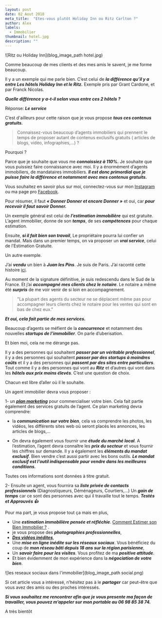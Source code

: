 ```yaml
---
layout: post
date: 02 Aout 2018
meta_title:  "Etes-vous plutôt Holiday Inn ou Ritz Carlton ?"
author: Alex
labels:
  - Immobilier
thumbnail: hotel.jpg
description: ""
---
```





![Ritz ou Holiday Inn](blog_image_path hotel.jpg)



Comme beaucoup de mes clients et des mes amis le savent, je me forme beaucoup.

Il y a un exemple qui me parle bien. C’est celui de ***la différence qu’il y a entre Les hôtels Holiday Inn et le Ritz.***
Exemple pris par Grant Cardone, et par Franck Nicolas.

***Quelle différence y a-t-il selon vous entre ces 2 hôtels ?***

Réponse: ***Le service***

C’est d'ailleurs pour cette raison que je vous propose ***tous ces contenus gratuits.*** 

>Connaissez-vous beaucoup d’agents immobiliers qui prennent le temps de proposer autant de contenus exclusifs gratuits ( articles de blogs, vidéo, infographies,…) ?


Pourquoi ?

Parce que je souhaite que vous me ***connaissiez à 110%.*** Je souhaite que vous puissiez faire connaissance avec moi. Il y a énormément d’agents immobiliers, de mandataires immobiliers. ***Il est donc primordial que je puisse faire la différence et notamment avec mes contenus gratuits.***

Vous souhaitez en savoir plus sur moi, connectez-vous sur mon [Instagram](https://www.instagram.com/3gimmobilier_alexandre_cordani/) ou ma page pro [Facebook](https://www.facebook.com/alcordani3G/).

Pour résumer, il faut ***« Donner Donner et encore Donner »*** et oui, car ***pour recevoir il faut savoir Donner.***

Un exemple général est celui de ***l’estimation immobilière*** qui est gratuite. L’agent immobilier, donne de son ***temps***, de ses ***compétences*** pour chaque estimation.

Ensuite, ***si il fait bien son travail***, Le propriétaire pourra lui confier un mandat. Mais dans un premier temps, on va proposer un ***vrai service***, celui de l’Estimation Gratuite.

Un autre exemple. 

J’ai ***vendu*** un bien à ***Juan les Pins***. Je suis de Paris. J’ai raconté cette histoire [ici](https://www.alexandrecordani.com/blog/ToutEstPossibleDansLImmobilier). 

Au moment de la signature définitive, je suis redescendu dans le Sud de la France. Et j’ai ***accompagné mes clients chez le notaire***.
Le notaire a même été ***surpris*** de me voir venir de si loin en accompagnement. 

>"La plupart des agents du secteur ne se déplacent même pas pour accompagner leurs clients chez le notaire pour les ventes qui sont en bas de chez eux." 

***Et oui, cela fait partie de mes services.***

Beaucoup d’agents se méfient de la ***concurrence*** et notamment des nouvelles ***startups de l’immobilier***. On parle d’uberisation. 

Et bien moi, cela ne me dérange pas.

Il y a des personnes qui souhaitent ***passer par un véritable professionnel***, il y a des personnes qui souhaitent ***passer par des startups à moindres coûts*** et il y a des personnes qui ***passent par des sites entre particuliers***. Tout comme il y a des personnes qui vont au ***Ritz*** et d’autres qui vont dans les ***hôtels aux prix moins élevés***. C’est une question de choix.

Chacun est libre d’aller où il le souhaite.

Un agent immobilier devra vous proposer :

1- un ***[plan marketing](https://www.alexandrecordani.com/blog/QuelEstLePlanMarketingDeCommercialisationdUneAgenceImmobiliere)*** pour commercialiser votre bien.
Cela fait partie également des services gratuits de l’agent.
Ce plan marketing devra comprendre: 

* la ***communication sur votre bien***, cela va comprendre les photos, les vidéos, les différents sites web où seront placés les annonces, les articles de blogs,…

* On devra également vous fournir une ***étude du marché local***. A l’estimation, l’agent devra connaître les ***prix du secteur*** et vous fournir les chiffres sur demande.
Il y a également les ***éléments du mandat exclusif***. Bien vendre c’est aussi partir avec les bons outils. ***Le mandat exclusif est l’outil indispensable pour vendre dans les meilleures conditions.***

Toutes ces informations sont données à titre gratuit.

2- Ensuite un agent, vous fournira sa ***liste privée de contacts professionnels*** (Diagnostiqueurs, Déménageurs, Courtiers,…) Un ***gain de temps*** car ce sont des personnes avec qui il travaille tout le temps. ***Testés et Approuvés 👍***

Pour ma part, je vous propose tout ça mais en plus, 

* Une ***estimation immobilière pensée et réfléchie***. [Comment Estimer son Bien Immobilier ?](https://www.alexandrecordani.com/blog/CommentEstimerSonBienImmobilier) .
* je vous propose des ***photographies professionnelles***,
* ***[Des vidéos inédites](https://www.facebook.com/alcordani3G/videos/1848860308513139/)***,
* Une ***mise en ligne inédite sur les réseaux sociaux***. Vous bénéficiez du coup de ***mon réseau bâti depuis 18 ans sur la région parisienne***,
* Un ***savoir faire pour les visites***. Vous profitez de ma ***positive attitude***.
* Et bien évidemment de mon expérience dans la ***négociation de votre bien***.

![les reseaux sociaux dans l'immobilier](blog_image_path social.png)


Si cet article vous a intéressé, n’hésitez pas à le ***partager*** car peut-être que vous avez des amis ou des proches intéressés.

***Si vous souhaitez me rencontrer afin que je vous presente ma façon de travailler, vous pouvez m’appeler sur mon portable au 06 98 85 38 74.***

A très bientôt














